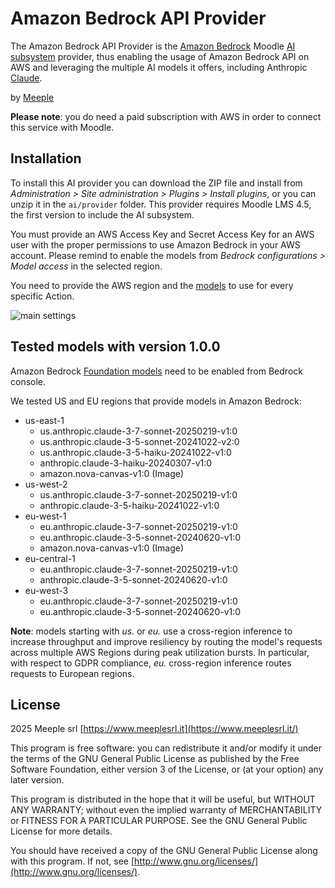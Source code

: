 # Amazon Bedrock API Provider
The Amazon Bedrock API Provider is the [Amazon Bedrock](https://aws.amazon.com/bedrock/) Moodle [AI subsystem](https://docs.moodle.org/405/en/AI_subsystem) provider, thus enabling the usage of Amazon Bedrock API on AWS and leveraging the multiple AI models it offers, including Anthropic [Claude](https://www.anthropic.com/claude).

by [Meeple](https://www.meeplesrl.it/)

**Please note**: you do need a paid subscription with AWS in order to connect this service with Moodle.

## Installation

To install this AI provider you can download the ZIP file and install from *Administration > Site administration > Plugins > Install plugins*, or you can unzip it in the `ai/provider` folder.
This provider requires Moodle LMS 4.5, the first version to include the AI subsystem.

You must provide an AWS Access Key and Secret Access Key for an AWS user with the proper permissions to use Amazon Bedrock in your AWS account. Please remind to enable the models from *Bedrock configurations > Model access* in the selected region.

You need to provide the AWS region and the [models](https://docs.aws.amazon.com/bedrock/latest/userguide/models-supported.html) to use for every specific Action.

![main settings](https://github.com/user-attachments/assets/7de1082f-ad7d-405f-a4c7-da30d206b1fe)


## Tested models with version 1.0.0

Amazon Bedrock [Foundation models](https://docs.aws.amazon.com/bedrock/latest/userguide/models-regions.html) need to be enabled from Bedrock console.

We tested US and EU regions that provide models in Amazon Bedrock:
- us-east-1
    - us.anthropic.claude-3-7-sonnet-20250219-v1:0
    - us.anthropic.claude-3-5-sonnet-20241022-v2:0
    - us.anthropic.claude-3-5-haiku-20241022-v1:0
    - anthropic.claude-3-haiku-20240307-v1:0
    - amazon.nova-canvas-v1:0 (Image)
- us-west-2
    - us.anthropic.claude-3-7-sonnet-20250219-v1:0
    - anthropic.claude-3-5-haiku-20241022-v1:0
- eu-west-1
    - eu.anthropic.claude-3-7-sonnet-20250219-v1:0
    - eu.anthropic.claude-3-5-sonnet-20240620-v1:0
    - amazon.nova-canvas-v1:0 (Image)
- eu-central-1
    - eu.anthropic.claude-3-7-sonnet-20250219-v1:0
    - anthropic.claude-3-5-sonnet-20240620-v1:0
- eu-west-3
    - eu.anthropic.claude-3-7-sonnet-20250219-v1:0
    - eu.anthropic.claude-3-5-sonnet-20240620-v1:0

**Note**: models starting with *us.* or *eu.* use a cross-region inference to increase throughput and improve resiliency by routing the model's requests across multiple AWS Regions during peak utilization bursts. In particular, with respect to GDPR compliance, *eu.* cross-region inference routes requests to European regions.

## License

2025 Meeple srl [https://www.meeplesrl.it](https://www.meeplesrl.it/)

This program is free software: you can redistribute it and/or modify it under the terms of the GNU General Public License as published by the Free Software Foundation, either version 3 of the License, or (at your option) any later version.

This program is distributed in the hope that it will be useful, but WITHOUT ANY WARRANTY; without even the implied warranty of MERCHANTABILITY or FITNESS FOR A PARTICULAR PURPOSE. See the GNU General Public License for more details.

You should have received a copy of the GNU General Public License along with this program. If not, see [http://www.gnu.org/licenses/](http://www.gnu.org/licenses/).

